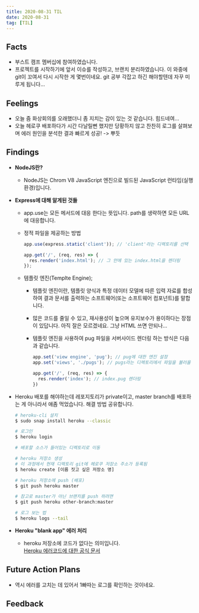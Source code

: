 ```yaml
---
title: 2020-08-31 TIL
date: 2020-08-31
tag: [TIL]
---
```


## Facts

- 부스트 캠프 멤버십에 참여하였습니다.
- 프로젝트를 시작하기에 앞서 이슈를 작성하고, 브랜치 분리하였습니다. 이 와중에 git이 꼬여서 다시 시작한 게 몇번이네요. git 공부 각잡고 하긴 해야할텐데 자꾸 미루게 됩니다...

## Feelings

- 오늘 줌 화상회의를 오래했더니 좀 지치는 감이 있는 것 같습니다. 힘드네여...
- 오늘 헤로쿠 배포하다가 시간 다날릴뻔 했지만 당황하지 않고 찬찬히 로그를 살펴보며 에러 원인을 분석한 결과 빠르게 성공! -> 뿌듯

## Findings

- **NodeJS란?**
  - NodeJS는 Chrom V8 JavaScript 엔진으로 빌드된 JavaScript 런타임(실행 환경)입니다.
- **Express에 대해 알게된 것들**
  - app.use는 모든 메서드에 대응 한다는 뜻입니다. path를 생략하면 모든 URL에 대응합니다.
  - 정적 파일을 제공하는 방법

      ```js
      app.use(express.static('client')); // 'client'라는 디렉토리를 선택

      app.get('/', (req, res) => {
        res.render('index.html'); // 그 안에 있는 index.html을 렌더링
      });
      ```

  - 템플릿 엔진(Templte Engine);
    - 템플릿 엔진이란, 템플릿 양식과 특정 데이터 모델에 따른 입력 자료를 합성하여 결과 문서를 출력하는 소프트웨어(또는 소프트웨어 컴포넌트)를 말합니다.
    - 많은 코드를 줄일 수 있고, 재사용성이 높으며 유지보수가 용이하다는 장점이 있답니다. 아직 잘은 모르겠네요. 그냥 HTML 쓰면 안되나...
    - 템플릿 엔진을 사용하여 pug 파일을 서버사이드 렌더링 하는 방식은 다음과 같습니다.

      ```js
      app.set('view engine', 'pug'); // pug에 대한 엔진 설정
      app.set('views', './pugs'); // pugs라는 디렉토리에서 파일을 불러올 것임

      app.get('/', (req, res) => {
        res.render('index'); // index.pug 렌더링
      })
      ```

- Heroku 배포를 해야하는데 레포지토리가 private이고, master branch를 배포하는 게 아니라서 애좀 먹었습니다. 해결 방법 공유합니다.
  
  ```bash
  # heroku-cli 설치
  $ sudo snap install heroku --classic
  
  # 로그인
  $ heroku login
  
  # 배포할 소스가 들어있는 디렉토리로 이동

  # heroku 저장소 생성
  # 이 과정에서 현재 디렉토리 git에 헤로쿠 저장소 주소가 등록됨
  $ heroku create [이름 짓고 싶은 저장소 명]
  
  # heroku 저장소에 push (배포)
  $ git push heroku master

  # 참고로 master가 아닌 브랜치를 push 하려면
  $ git push heroku other-branch:master

  # 로그 보는 법
  $ heroku logs --tail
  ```

- **Heroku "blank app" 에러 처리**
  - heroku 저장소에 코드가 없다는 의미입니다.  
    [Heroku 에러코드에 대한 공식 문서](https://devcenter.heroku.com/articles/git#deploying-code)

## Future Action Plans

- 역시 에러를 고치는 데 있어서 1빠따는 로그를 확인하는 것이네요.

## Feedback
